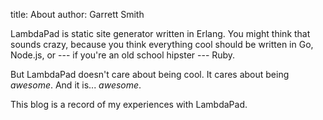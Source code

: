 title: About
author: Garrett Smith

LambdaPad is static site generator written in Erlang. You might think that
sounds crazy, because you think everything cool should be written in Go,
Node.js, or --- if you're an old school hipster --- Ruby.

But LambdaPad doesn't care about being cool. It cares about being
*awesome*. And it is... *awesome*.

This blog is a record of my experiences with LambdaPad.

